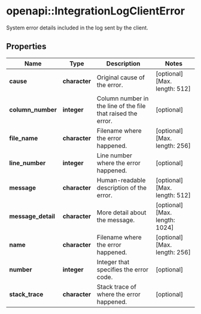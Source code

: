 # openapi::IntegrationLogClientError

System error details included in the log sent by the client.

## Properties
Name | Type | Description | Notes
------------ | ------------- | ------------- | -------------
**cause** | **character** | Original cause of the error. | [optional] [Max. length: 512] 
**column_number** | **integer** | Column number in the line of the file that raised the error. | [optional] 
**file_name** | **character** | Filename where the error happened. | [optional] [Max. length: 256] 
**line_number** | **integer** | Line number where the error happened. | [optional] 
**message** | **character** | Human-readable description of the error. | [optional] [Max. length: 512] 
**message_detail** | **character** | More detail about the message. | [optional] [Max. length: 1024] 
**name** | **character** | Filename where the error happened. | [optional] [Max. length: 256] 
**number** | **integer** | Integer that specifies the error code. | [optional] 
**stack_trace** | **character** | Stack trace of where the error happened. | [optional] 


